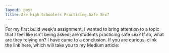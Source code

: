 ```yaml
---
layout: post
title: Are High Schoolers Practicing Safe Sex?
---
```

For my first build week's assignment, I wanted to bring attention to a topic that I feel like isn't being asked;
are students practicing safe sex? If so, what are they relying on? I have came to a conclusion. If you are curious,
clink the link here, which will take you to my Medium article:
